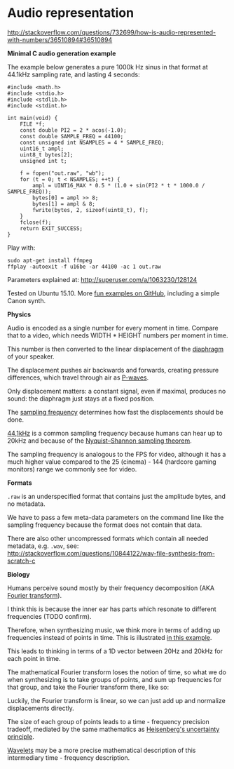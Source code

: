 # Audio representation

http://stackoverflow.com/questions/732699/how-is-audio-represented-with-numbers/36510894#36510894

**Minimal C audio generation example**

The example below generates a pure 1000k Hz sinus in that format at 44.1kHz sampling rate, and lasting 4 seconds:

    #include <math.h>
    #include <stdio.h>
    #include <stdlib.h>
    #include <stdint.h>
    
    int main(void) {
        FILE *f;
        const double PI2 = 2 * acos(-1.0);
        const double SAMPLE_FREQ = 44100;
        const unsigned int NSAMPLES = 4 * SAMPLE_FREQ;
        uint16_t ampl;
        uint8_t bytes[2];
        unsigned int t;

        f = fopen("out.raw", "wb");
        for (t = 0; t < NSAMPLES; ++t) {
            ampl = UINT16_MAX * 0.5 * (1.0 + sin(PI2 * t * 1000.0 / SAMPLE_FREQ));
            bytes[0] = ampl >> 8;
            bytes[1] = ampl & 8;
            fwrite(bytes, 2, sizeof(uint8_t), f);
        }
        fclose(f);
        return EXIT_SUCCESS;
    }

Play with:

    sudo apt-get install ffmpeg
    ffplay -autoexit -f u16be -ar 44100 -ac 1 out.raw

Parameters explained at: http://superuser.com/a/1063230/128124

Tested on Ubuntu 15.10. More [fun examples on GitHub](https://github.com/cirosantilli/cpp-cheat/blob/f734a2e76fbcfc67f707ae06be7a2a2ef5db47d1/c/interactive/audio_gen.c), including a simple Canon synth.

**Physics**

Audio is encoded as a single number for every moment in time. Compare that to a video, which needs WIDTH * HEIGHT numbers per moment in time.

This number is then converted to the linear displacement of the [diaphragm](https://en.wikipedia.org/wiki/Diaphragm_%28acoustics%29) of your speaker.

The displacement pushes air backwards and forwards, creating pressure differences, which travel through air as [P-waves](https://en.wikipedia.org/wiki/P-wave).

Only displacement matters: a constant signal, even if maximal, produces no sound: the diaphragm just stays at a fixed position.

The [sampling frequency](https://en.wikipedia.org/wiki/Sampling_%28signal_processing%29) determines how fast the displacements should be done.

[44,1kHz](https://en.wikipedia.org/wiki/44,100_Hz) is a common sampling frequency because humans can hear up to 20kHz and because of the [Nyquist–Shannon sampling theorem](https://en.wikipedia.org/wiki/Nyquist%E2%80%93Shannon_sampling_theorem).

The sampling frequency is analogous to the FPS for video, although it has a much higher value compared to the 25 (cinema) - 144 (hardcore gaming monitors) range we commonly see for video.

**Formats**

`.raw` is an underspecified format that contains just the amplitude bytes, and no metadata.

We have to pass a few meta-data parameters on the command line like the sampling frequency because the format does not contain that data.

There are also other uncompressed formats which contain all needed metadata, e.g. `.wav`, see: http://stackoverflow.com/questions/10844122/wav-file-synthesis-from-scratch-c

**Biology**

Humans perceive sound mostly by their frequency decomposition (AKA [Fourier transform](https://en.wikipedia.org/wiki/Fourier_transform)).

I think this is because the inner ear has parts which resonate to different frequencies (TODO confirm). 

Therefore, when synthesizing music, we think more in terms of adding up frequencies instead of points in time. This is illustrated [in this example](https://github.com/cirosantilli/cpp-cheat/blob/f734a2e76fbcfc67f707ae06be7a2a2ef5db47d1/c/interactive/audio_gen.c#L123).

This leads to thinking in terms of a 1D vector between 20Hz and 20kHz for each point in time. 

The mathematical Fourier transform loses the notion of time, so what we do when synthesizing is to take groups of points, and sum up frequencies for that group, and take the Fourier transform there, like so:

Luckily, the Fourier transform is linear, so we can just add up and normalize displacements directly.

The size of each group of points leads to a time - frequency precision tradeoff, mediated by the same mathematics as [Heisenberg's uncertainty principle](https://en.wikipedia.org/wiki/Uncertainty_principle).

[Wavelets](http://math.stackexchange.com/questions/279980/difference-between-fourier-transform-and-wavelets) may be a more precise mathematical description of this intermediary time - frequency description.
